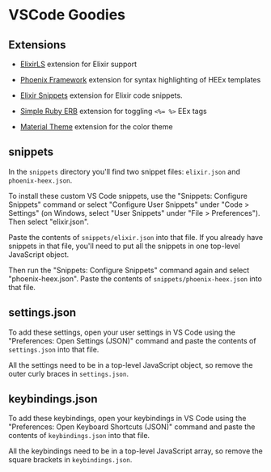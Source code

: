 # VSCode Goodies

## Extensions

- [ElixirLS](https://marketplace.visualstudio.com/items?itemName=JakeBecker.elixir-ls) extension for Elixir support

- [Phoenix Framework](https://marketplace.visualstudio.com/items?itemName=phoenixframework.phoenix) extension for syntax highlighting of HEEx templates

- [Elixir Snippets](https://marketplace.visualstudio.com/items?itemName=florinpatrascu.vscode-elixir-snippets) extension for Elixir code snippets.

- [Simple Ruby ERB](https://marketplace.visualstudio.com/items?itemName=vortizhe.simple-ruby-erb) extension for toggling `<%= %>` EEx tags

- [Material Theme](https://marketplace.visualstudio.com/items?itemName=Equinusocio.vsc-material-theme) extension for the color theme

## snippets

In the `snippets` directory you'll find two snippet files: `elixir.json` and `phoenix-heex.json`.

To install these custom VS Code snippets, use the "Snippets: Configure Snippets" command or select "Configure User Snippets" under "Code > Settings" (on Windows, select "User Snippets" under "File > Preferences"). Then select "elixir.json".

Paste the contents of `snippets/elixir.json` into that file. If you already have snippets in that file, you'll need to put all the snippets in one top-level JavaScript object.

Then run the "Snippets: Configure Snippets" command again and select "phoenix-heex.json". Paste the contents of `snippets/phoenix-heex.json` into that file.

## settings.json

To add these settings, open your user settings in VS Code using the "Preferences: Open Settings (JSON)" command and paste the contents of `settings.json` into that file.

All the settings need to be in a top-level JavaScript object, so remove the outer curly braces in `settings.json`.

## keybindings.json

To add these keybindings, open your keybindings in VS Code using the "Preferences: Open Keyboard Shortcuts (JSON)" command and paste the contents of `keybindings.json` into that file.

All the keybindings need to be in a top-level JavaScript array, so remove the square brackets in `keybindings.json`.

